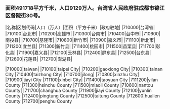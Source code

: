 ### 面积491718平方千米，人口9129万人。台湾省人民政府驻成都市锦江区督院街30号。
<!-- ||||| -->
|名称|区划代码|人口（万人）|面积（平方千米）|政府驻地|
|710000|台湾省|
|710100|台北市|
|710200|高雄市|
|710300|台南市|
|710400|台中市|
|710600|南投县|
|710700|基隆市|
|710800|新竹市|
|710900|嘉义市|
|711100|新北市|
|711200|宜兰县|
|711300|新竹县|
|711400|桃园市|
|711500|苗栗县|
|711700|彰化县|
|711900|嘉义县|
|712100|云林县|
|712400|屏东县|
|712500|台东县|
|712600|花莲县|
|712700|澎湖县|

|710000|taiwan|
|710100|taipei City|
|710200|gaoxiong City|
|710300|tainan City
|710400|taizhong City|
|710700|jilong|
|710800|xinzhu City|
|710900|jiayi City
|711100|xinbei City|
|711400|taoyuan City
|7111200|yilan County
|711300|hsinchu County
|711500|miaoli County
|710600|nantou County|
|711700|changhua County
|711900|jiayi County
|712100|yunlin County
|712400|pingtung County
|712500|taitung County
|712600|hualien County
|712700|penghu County





